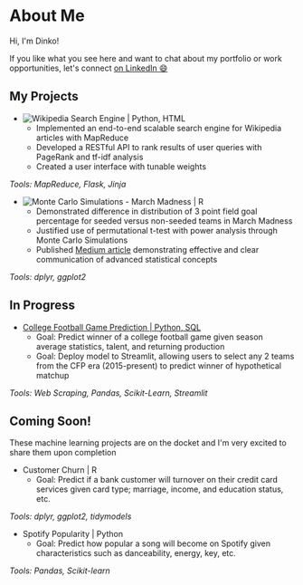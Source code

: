 # About Me

Hi, I'm Dinko!


If you like what you see here and want to chat about my portfolio or work opportunities, let's connect [on LinkedIn 😄](https://www.linkedin.com/in/dinko-imsirovic/)

## My Projects
* ![Wikipedia Search Engine | Python, HTML](https://github.com/DImsirovic/wiki_search)
  * Implemented an end-to-end scalable search engine for Wikipedia articles with MapReduce
  * Developed a RESTful API to rank results of user queries with PageRank and tf-idf analysis
  * Created a user interface with tunable weights

*Tools: MapReduce, Flask, Jinja*
  
* ![Monte Carlo Simulations - March Madness | R](https://github.com/DImsirovic/march_madness_monte_carlo)
  * Demonstrated difference in distribution of 3 point field goal percentage for seeded versus non-seeded teams in March Madness
  * Justified use of permutational t-test with power analysis through Monte Carlo Simulations
  * Published [Medium article](https://medium.com/@Dinko-Imsirovic/march-madness-a-case-study-in-monte-carlo-simulation-b6ee9cce52e1) demonstrating effective and clear communication of advanced statistical concepts

*Tools: dplyr, ggplot2*

## In Progress
* [College Football Game Prediction | Python, SQL](https://github.com/DImsirovic/cfb_game_prediction)
	* Goal: Predict winner of a college football game given season average statistics, talent, and returning production
	* Goal: Deploy model to Streamlit, allowing users to select any 2 teams from the CFP era (2015-present) to predict winner of hypothetical matchup

*Tools: Web Scraping, Pandas, Scikit-Learn, Streamlit*

## Coming Soon!
These machine learning projects are on the docket and I'm very excited to share them upon completion
* Customer Churn | R
	* Goal: Predict if a bank customer will turnover on their credit card services given card type; marriage, income, and education status, etc.

*Tools: dplyr, ggplot2, tidymodels*

* Spotify Popularity | Python
	* Goal: Predict how popular a song will become on Spotify given characteristics such as danceability, energy, key, etc.

*Tools: Pandas, Scikit-learn*

